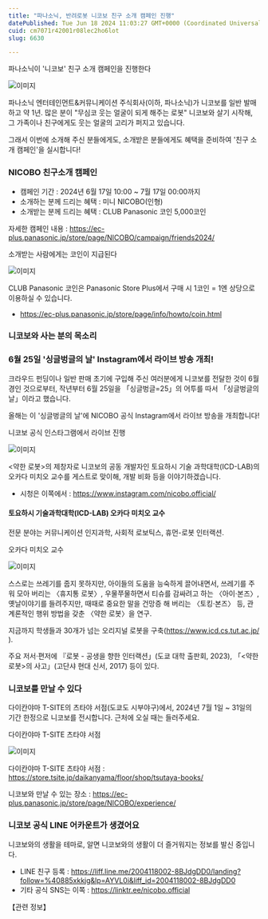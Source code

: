 ```yaml
---
title: "파나소닉, 반려로봇 니코보 친구 소개 캠페인 진행"
datePublished: Tue Jun 18 2024 11:03:27 GMT+0000 (Coordinated Universal Time)
cuid: cm7071r42001r08lec2ho6lot
slug: 6630

---
```



파나소닉이 '니코보' 친구 소개 캠페인을 진행한다

![이미지](https://cdn.hashnode.com/res/hashnode/image/upload/v1739260915406/126e5fd9-0f34-42b9-9569-947d0797fa25.jpeg)

파나소닉 엔터테인먼트&커뮤니케이션 주식회사(이하, 파나소닉)가 니코보를 일반 발매하고 약 1년. 많은 분이 "무심코 웃는 얼굴이 되게 해주는 로봇" 니코보와 살기 시작해, 그 가족이나 친구에게도 웃는 얼굴의 고리가 퍼지고 있습니다.

그래서 이번에 소개해 주신 분들에게도, 소개받은 분들에게도 혜택을 준비하여 '친구 소개 캠페인'을 실시합니다!

### NICOBO 친구소개 캠페인

- 캠페인 기간 : 2024년 6월 17일 10:00 ~ 7월 17일 00:00까지
- 소개하는 분께 드리는 혜택 : 미니 NICOBO(인형)
- 소개받는 분께 드리는 혜택 : CLUB Panasonic 코인 5,000코인

자세한 캠페인 내용 : https://ec-plus.panasonic.jp/store/page/NICOBO/campaign/friends2024/

소개받는 사람에게는 코인이 지급된다

![이미지](https://cdn.hashnode.com/res/hashnode/image/upload/v1739260917789/9b89bd47-5f09-4a4f-9a4d-291302951ecc.jpeg)

CLUB Panasonic 코인은 Panasonic Store Plus에서 구매 시 1코인 = 1엔 상당으로 이용하실 수 있습니다.

* https://ec-plus.panasonic.jp/store/page/info/howto/coin.html

### 니코보와 사는 분의 목소리

### 6월 25일 '싱글벙글의 날' Instagram에서 라이브 방송 개최!

크라우드 펀딩이나 일반 판매 초기에 구입해 주신 여러분에게 니코보를 전달한 것이 6월경인 것으로부터, 작년부터 6월 25일을 「싱글벙글=25」의 어투를 따서 「싱글벙글의 날」이라고 했습니다.

올해는 이 '싱글벙글의 날'에 NICOBO 공식 Instagram에서 라이브 방송을 개최합니다!

니코보 공식 인스타그램에서 라이브 진행

![이미지](https://cdn.hashnode.com/res/hashnode/image/upload/v1739260919925/3dcbaceb-74cc-4054-9f95-df73f2f66185.png)

<약한 로봇>의 제창자로 니코보의 공동 개발자인 토요하시 기술 과학대학(ICD-LAB)의 오카다 미치오 교수를 게스트로 맞이해, 개발 비화 등을 이야기하겠습니다.

* 시청은 이쪽에서 : https://www.instagram.com/nicobo.official/

#### 토요하시 기술과학대학(ICD-LAB) 오카다 미치오 교수

전문 분야는 커뮤니케이션 인지과학, 사회적 로보틱스, 휴먼-로봇 인터랙션.

오카다 미치오 교수

![이미지](https://cdn.hashnode.com/res/hashnode/image/upload/v1739260921827/9bc93563-c64e-4a41-bd8f-2345be7d5337.jpeg)

스스로는 쓰레기를 줍지 못하지만, 아이들의 도움을 능숙하게 끌어내면서, 쓰레기를 주워 모아 버리는 〈휴지통 로봇〉, 우물쭈물하면서 티슈를 감싸려고 하는 〈아이·본즈〉, 옛날이야기를 들려주지만, 때때로 중요한 말을 건망증 해 버리는 〈토킹·본즈〉 등, 관계론적인 행위 방법을 갖춘 〈약한 로봇〉을 연구.

지금까지 학생들과 30개가 넘는 오리지널 로봇을 구축(https://www.icd.cs.tut.ac.jp/ ).

주요 저서·편저에 『로봇 - 공생을 향한 인터랙션」(도쿄 대학 출판회, 2023), 「<약한 로봇>의 사고」(고단샤 현대 신서, 2017) 등이 있다.

### 니코보를 만날 수 있다

다이칸야마 T-SITE의 츠타야 서점(도쿄도 시부야구)에서, 2024년 7월 1일 ~ 31일의 기간 한정으로 니코보를 전시합니다. 근처에 오실 때는 들러주세요.

다이칸야마 T-SITE 츠타야 서점

![이미지](https://cdn.hashnode.com/res/hashnode/image/upload/v1739260924120/61646d4e-55fd-49cc-bb19-5939418d0210.jpeg)

다이칸야마 T-SITE 츠타야 서점 : https://store.tsite.jp/daikanyama/floor/shop/tsutaya-books/

니코보와 만날 수 있는 장소 : https://ec-plus.panasonic.jp/store/page/NICOBO/experience/

### 니코보 공식 LINE 어카운트가 생겼어요

니코보와의 생활을 테마로, 알면 니코보와의 생활이 더 즐거워지는 정보를 발신 중입니다.

- LINE 친구 등록 : https://liff.line.me/2004118002-8BJdgDD0/landing?follow=%40885xkkjg&lp=AYVL0i&liff_id=2004118002-8BJdgDD0
- 기타 공식 SNS는 이쪽 : https://linktr.ee/nicobo.official

【관련 정보】